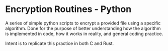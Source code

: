 # Encryption Routines - Python

A series of simple python scripts to encrypt a provided file using a 
specific algorithm. Done for the purpose of better understanding how the
algorithm is implemented in code, how it works in reality, and general coding practice.

Intent is to replicate this practice in both C and Rust.
